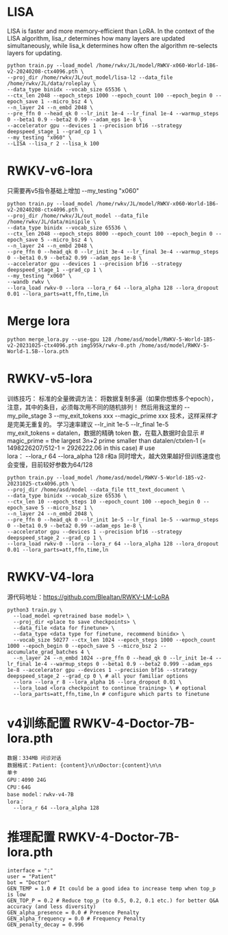 # LISA
LISA is faster and more memory-efficient than LoRA.
In the context of the LISA algorithm, lisa_r determines how many layers are updated simultaneously, while lisa_k determines how often the algorithm re-selects layers for updating.

```
python train.py --load_model /home/rwkv/JL/model/RWKV-x060-World-1B6-v2-20240208-ctx4096.pth \
--proj_dir /home/rwkv/JL/out_model/lisa-l2 --data_file /home/rwkv/JL/data/roleplay \
--data_type binidx --vocab_size 65536 \
--ctx_len 2048 --epoch_steps 1000 --epoch_count 100 --epoch_begin 0 --epoch_save 1 --micro_bsz 4 \
--n_layer 24 --n_embd 2048 \
--pre_ffn 0 --head_qk 0 --lr_init 1e-4 --lr_final 1e-4 --warmup_steps 0 --beta1 0.9 --beta2 0.99 --adam_eps 1e-8 \
--accelerator gpu --devices 1 --precision bf16 --strategy deepspeed_stage_1 --grad_cp 1 \
--my_testing "x060" \
--LISA --lisa_r 2 --lisa_k 100
```

# RWKV-v6-lora
只需要再v5指令基础上增加 --my_testing "x060"
```
python train.py --load_model /home/rwkv/JL/model/RWKV-x060-World-1B6-v2-20240208-ctx4096.pth \
--proj_dir /home/rwkv/JL/out_model --data_file /home/rwkv/JL/data/minipile \
--data_type binidx --vocab_size 65536 \
--ctx_len 2048 --epoch_steps 8000 --epoch_count 100 --epoch_begin 0 --epoch_save 5 --micro_bsz 4 \
--n_layer 24 --n_embd 2048 \
--pre_ffn 0 --head_qk 0 --lr_init 3e-4 --lr_final 3e-4 --warmup_steps 0 --beta1 0.9 --beta2 0.99 --adam_eps 1e-8 \
--accelerator gpu --devices 1 --precision bf16 --strategy deepspeed_stage_1 --grad_cp 1 \
--my_testing "x060" \
--wandb rwkv \
--lora_load rwkv-0 --lora --lora_r 64 --lora_alpha 128 --lora_dropout 0.01 --lora_parts=att,ffn,time,ln
```
# Merge lora
```
python merge_lora.py --use-gpu 128 /home/asd/model/RWKV-5-World-1B5-v2-20231025-ctx4096.pth img595k/rwkv-0.pth /home/asd/model/RWKV-5-World-1.5B--lora.pth
```

# RWKV-v5-lora
训练技巧：
  标准的全量微调方法： 将数据复制多遍（如果你想炼多个epoch），注意，其中的条目，必须每次用不同的随机排列！ 然后用我这里的 --my_pile_stage 3 --my_exit_tokens xxx --magic_prime xxx 技术，这样采样才是完美无重复的。 学习速率建议 --lr_init 1e-5 --lr_final 1e-5  
  my_exit_tokens = datalen，数据的精确 token 数，在载入数据时会显示 # magic_prime = the largest 3n+2 prime smaller than datalen/ctxlen-1 (= 1498226207/512-1 = 2926222.06 in this case) # use  
  lora：
    --lora_r 64 --lora_alpha 128  r和a 同时增大，越大效果越好但训练速度也会变慢，目前较好参数为64/128
```
python train.py --load_model /home/asd/model/RWKV-5-World-1B5-v2-20231025-ctx4096.pth \
--proj_dir /home/asd/model --data_file ttt_text_document \
--data_type binidx --vocab_size 65536 \
--ctx_len 10 --epoch_steps 10 --epoch_count 100 --epoch_begin 0 --epoch_save 5 --micro_bsz 1 \
--n_layer 24 --n_embd 2048 \
--pre_ffn 0 --head_qk 0 --lr_init 1e-5 --lr_final 1e-5 --warmup_steps 0 --beta1 0.9 --beta2 0.99 --adam_eps 1e-8 \
--accelerator gpu --devices 1 --precision bf16 --strategy deepspeed_stage_2 --grad_cp 1 \
--lora_load rwkv-0 --lora --lora_r 64 --lora_alpha 128 --lora_dropout 0.01 --lora_parts=att,ffn,time,ln
```
# RWKV-V4-lora
源代码地址：https://github.com/Blealtan/RWKV-LM-LoRA
```
python3 train.py \
  --load_model <pretrained base model> \
  --proj_dir <place to save checkpoints> \
  --data_file <data for finetune> \
  --data_type <data type for finetune, recommend binidx> \
  --vocab_size 50277 --ctx_len 1024 --epoch_steps 1000 --epoch_count 1000 --epoch_begin 0 --epoch_save 5 --micro_bsz 2 --accumulate_grad_batches 4 \
  --n_layer 24 --n_embd 1024 --pre_ffn 0 --head_qk 0 --lr_init 1e-4 --lr_final 1e-4 --warmup_steps 0 --beta1 0.9 --beta2 0.999 --adam_eps 1e-8 --accelerator gpu --devices 1 --precision bf16 --strategy deepspeed_stage_2 --grad_cp 0 \ # all your familiar options
  --lora --lora_r 8 --lora_alpha 16 --lora_dropout 0.01 \
  --lora_load <lora checkpoint to continue training> \ # optional
  --lora_parts=att,ffn,time,ln # configure which parts to finetune
```
# v4训练配置 RWKV-4-Doctor-7B-lora.pth
```
数据：334MB 问诊对话
数据格式：Patient: {content}\n\nDoctor:{content}\n\n
单卡  
GPU：4090 24G
CPU：64G  
base model：rwkv-v4-7B  
lora：
  --lora_r 64 --lora_alpha 128
```

# 推理配置 RWKV-4-Doctor-7B-lora.pth
```
interface = ":"
user = "Patient"
bot = "Doctor"
GEN_TEMP = 1.0 # It could be a good idea to increase temp when top_p is low
GEN_TOP_P = 0.2 # Reduce top_p (to 0.5, 0.2, 0.1 etc.) for better Q&A accuracy (and less diversity)
GEN_alpha_presence = 0.0 # Presence Penalty
GEN_alpha_frequency = 0.0 # Frequency Penalty
GEN_penalty_decay = 0.996
```

